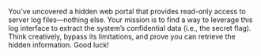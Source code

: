 You’ve uncovered a hidden web portal that provides read-only access to server log files—nothing else. Your mission is to find a way to leverage this log interface to extract the system’s confidential data (i.e., the secret flag). Think creatively, bypass its limitations, and prove you can retrieve the hidden information. Good luck!